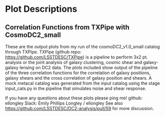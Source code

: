 # Plot Descriptions

## Correlation Functions from TXPipe with CosmoDC2_small

These are the output plots from my run of the cosmoDC2_v1.0_small catalog through TXPipe.  TXPipe (github repo: https://github.com/LSSTDESC/TXPipe) is a pipeline to perform 3x2 pt. analysis or the joint analysis of galaxy clustering, cosmic shear and galaxy-galaxy lensing on DC2 data.  The plots included show output of the pipeline of the three correlation functions for the correlation of galaxy positions, galaxy shears and the cross correlation of galaxy position and shears.  A mock metacal catalog was generated from the input catalog using the stage input_cats.py in the pipeline that simulates noise and shear response. 

If you have any questions about these plots please ping me! 
github: ellongley 
Slack: Emily Phillips Longley / ellongley
See also https://github.com/LSSTDESC/DC2-analysis/pull/59 for more discussion.
